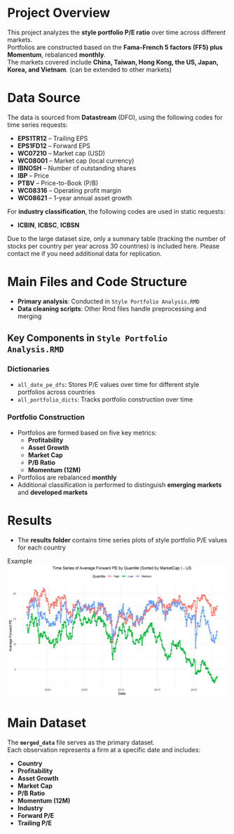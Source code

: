 # **Project Overview**
This project analyzes the **style portfolio P/E ratio** over time across different markets.  
Portfolios are constructed based on the **Fama-French 5 factors (FF5) plus Momentum**, rebalanced **monthly**.  
The markets covered include **China, Taiwan, Hong Kong, the US, Japan, Korea, and Vietnam**.  (can be extended to other markets)

# **Data Source**
The data is sourced from **Datastream** (DFO), using the following codes for time series requests:

- **EPS1TR12** – Trailing EPS  
- **EPS1FD12** – Forward EPS  
- **WC07210** – Market cap (USD)  
- **WC08001** – Market cap (local currency)  
- **IBNOSH** – Number of outstanding shares  
- **IBP** – Price  
- **PTBV** – Price-to-Book (P/B)  
- **WC08316** – Operating profit margin  
- **WC08621** – 1-year annual asset growth  

For **industry classification**, the following codes are used in static requests:  
- **ICBIN**, **ICBSC**, **ICBSN**  

Due to the large dataset size, only a summary table (tracking the number of stocks per country per year across 30 countries) is included here. Please contact me if you need additional data for replication.

# **Main Files and Code Structure**
- **Primary analysis**: Conducted in `Style Portfolio Analysis.RMD`  
- **Data cleaning scripts**: Other Rmd files handle preprocessing and merging  

## **Key Components in `Style Portfolio Analysis.RMD`**
### **Dictionaries**
- `all_date_pe_dfs`: Stores P/E values over time for different style portfolios across countries  
- `all_portfolio_dicts`: Tracks portfolio construction over time  

### **Portfolio Construction**
- Portfolios are formed based on five key metrics:  
  - **Profitability**  
  - **Asset Growth**  
  - **Market Cap**  
  - **P/B Ratio**  
  - **Momentum (12M)**  
- Portfolios are rebalanced **monthly**  
- Additional classification is performed to distinguish **emerging markets** and **developed markets**  

# **Results**
- The **results folder** contains time series plots of style portfolio P/E values for each country  

Example
![plot](results/countries_pe/forward_pe_time_series_US_MarketCap.png)
# **Main Dataset**
The **`merged_data`** file serves as the primary dataset.  
Each observation represents a firm at a specific date and includes:  

- **Country**  
- **Profitability**  
- **Asset Growth**  
- **Market Cap**  
- **P/B Ratio**  
- **Momentum (12M)**  
- **Industry**  
- **Forward P/E**  
- **Trailing P/E**  
